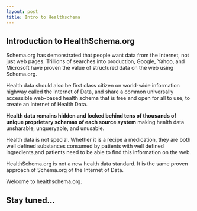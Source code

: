 ```yaml
---
layout: post
title: Intro to Healthschema
---
```



Introduction to HealthSchema.org
-----

Schema.org has demonstrated that people want data from the Internet, not just web pages.  Trillions of searches into production, Google, Yahoo, and Microsoft have proven the value of structured data on the web using Schema.org.

Health data should also be first class citizen on world-wide information highway called the Internet of Data, and share a common universally accessible web-based health schema that is free and open for all to use, to create an Internet of Health Data.  

**Health data remains hidden and locked behind  tens of thousands of unique proprietary schemas of each source system** making health data unsharable, unqueryable, and unusable.

Health data is not special. Whether it is a recipe a medication, they are both well defined substances consumed by patients with well defined ingredients,and patients need to be able to find this information on the web.

HealthSchema.org is not a new health data standard. It is the same proven approach of Schema.org of the Internet of Data.


Welcome to healthschema.org.


Stay tuned...
-----


